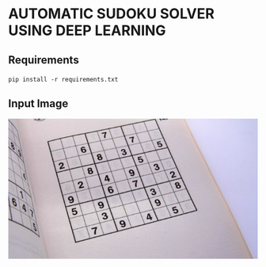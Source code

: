 # AUTOMATIC SUDOKU SOLVER USING DEEP LEARNING 

## Requirements
`pip install -r requirements.txt`


## Input Image
<div align="center">
<img alt="output" src="assets/sudoku.jpeg" />
</div>

